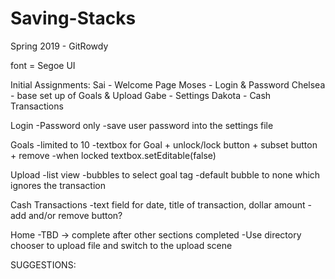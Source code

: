 # Saving-Stacks
Spring 2019 - GitRowdy


font = Segoe UI

Initial Assignments:
  Sai - Welcome Page
  Moses - Login & Password
  Chelsea - base set up of Goals & Upload
  Gabe - Settings
  Dakota - Cash Transactions

Login
-Password only
-save user password into the settings file

Goals
-limited to 10
-textbox for Goal + unlock/lock button + subset button + remove
-when locked textbox.setEditable(false)

Upload
-list view
-bubbles to select goal tag
-default bubble to none which ignores the transaction

Cash Transactions
-text field for date, title of transaction, dollar amount
-add and/or remove button?

Home
-TBD -> complete after other sections completed
-Use directory chooser to upload file and switch to the upload scene


SUGGESTIONS:

